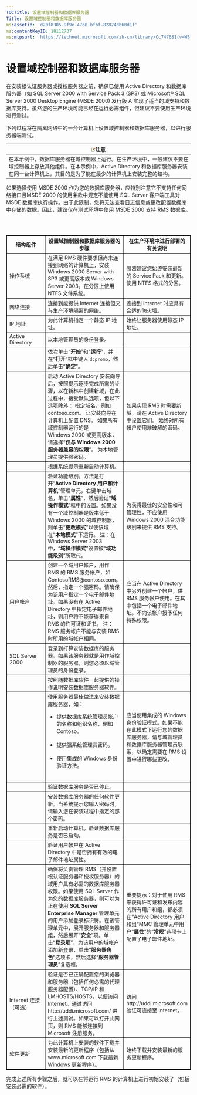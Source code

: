 ```yaml
---
TOCTitle: 设置域控制器和数据库服务器
Title: 设置域控制器和数据库服务器
ms:assetid: 'd20f8305-9f9e-4760-bfbf-82824db60d1f'
ms:contentKeyID: 18112737
ms:mtpsurl: 'https://technet.microsoft.com/zh-cn/library/Cc747681(v=WS.10)'
---
```


设置域控制器和数据库服务器
==========================

在安装根认证服务器或授权服务器之前，确保已使用 Active Directory 和数据库服务器（如 SQL Server 2000 with Service Pack 3 (SP3) 或 Microsoft® SQL Server 2000 Desktop Engine (MSDE 2000) 发行版 A 实现了适当的域支持和数据库支持。虽然您的生产环境可能已经在运行必需组件，但建议不要使用生产环境进行测试。

下列过程将在隔离网络中的一台计算机上设置域控制器和数据库服务器，以进行服务器端测试。

| ![](images/Cc747681.note(WS.10).gif)注意                                                                                                                                         |
|---------------------------------------------------------------------------------------------------------------------------------------------------------------------------------------------------------------|
| 在本示例中，数据库服务器在域控制器上运行。在生产环境中，一般建议不要在域控制器上存放其他组件。在本示例中，Active Directory 和数据库服务器安装在同一台计算机上，其目的是为了能在最少的计算机上安装完整的结构。 |

如果选择使用 MSDE 2000 作为您的数据库服务器，应特别注意它不支持任何网络接口且MSDE 2000 的使用条款中规定不能使用 SQL Server 客户端工具对 MSDE 数据库执行操作。由于此限制，您将无法查看日志信息或更改配置数据库中存储的数据。因此，建议仅在测试环境中使用 MSDE 2000 支持 RMS 数据库。

###  

 
<table style="border:1px solid black;">
<colgroup>
<col width="33%" />
<col width="33%" />
<col width="33%" />
</colgroup>
<thead>
<tr class="header">
<th style="border:1px solid black;" >结构组件</th>
<th style="border:1px solid black;" >设置域控制器和数据库服务器的步骤</th>
<th style="border:1px solid black;" >在生产环境中进行部署的有关说明</th>
</tr>
</thead>
<tbody>
<tr class="odd">
<td style="border:1px solid black;">操作系统</td>
<td style="border:1px solid black;">在满足 RMS 硬件要求但尚未连接到网络的计算机上，安装 Windows 2000 Server with SP3 或更高版本或 Windows Server 2003。在分区上使用 NTFS 文件系统。</td>
<td style="border:1px solid black;">强烈建议您始终安装最新的 Service Pack 和更新。使用 NTFS 格式的分区。</td>
</tr>
<tr class="even">
<td style="border:1px solid black;">网络连接</td>
<td style="border:1px solid black;">连接到能提供 Internet 连接但又与生产环境隔离的网络。</td>
<td style="border:1px solid black;">连接到 Internet 时应具有合适的防火墙。</td>
</tr>
<tr class="odd">
<td style="border:1px solid black;">IP 地址</td>
<td style="border:1px solid black;">为此计算机指定一个静态 IP 地址。</td>
<td style="border:1px solid black;">始终让服务器使用静态 IP 地址。</td>
</tr>
<tr class="even">
<td style="border:1px solid black;">Active Directory</td>
<td style="border:1px solid black;">以本地管理员的身份登录。</td>
<td style="border:1px solid black;"> </td>
</tr>
<tr class="odd">
<td style="border:1px solid black;"> </td>
<td style="border:1px solid black;">依次单击“<strong>开始</strong>”和“<strong>运行</strong>”，并在“<strong>打开</strong>”框中键入 <code>dcpromo</code>，然后单击“<strong>确定</strong>”。</td>
<td style="border:1px solid black;"> </td>
</tr>
<tr class="even">
<td style="border:1px solid black;"> </td>
<td style="border:1px solid black;">启动 Active Directory 安装向导后，按照提示逐步完成所需的步骤，以在新林中创建新域，在此过程中，接受默认选项，但以下选项除外：
指定域名，例如 contoso.com。
让安装向导在计算机上配置 DNS。
如果所有域控制器运行的是 Windows 2000 或更高版本，请选择“<strong>仅与 Windows 2000 服务器兼容的权限</strong>”。
为本地管理员提供强密码。</td>
<td style="border:1px solid black;">如果实现 RMS 时需要新域，请在 Active Directory 中设置它们。
始终对所有帐户使用难破解的密码。</td>
</tr>
<tr class="odd">
<td style="border:1px solid black;"> </td>
<td style="border:1px solid black;">根据系统提示重新启动计算机。</td>
<td style="border:1px solid black;"> </td>
</tr>
<tr class="even">
<td style="border:1px solid black;"> </td>
<td style="border:1px solid black;">验证功能级别，方法是打开“<strong>Active Directory 用户和计算机</strong>”管理单元，右键单击域名，单击“<strong>属性</strong>”，然后验证“<strong>域操作模式</strong>”框中的设置。如果没有一个域控制器是版本低于 Windows 2000 的域控制器，则单击“<strong>更改模式</strong>”以使该域在“<strong>本地模式</strong>”下运行。
注：在 Windows Server 2003 中，“<strong>域操作模式</strong>”设置被“<strong>域功能级别</strong>”所取代。</td>
<td style="border:1px solid black;">为获得最佳的安全性和可管理性，不应使用 Windows 2000 混合功能级别来提供 RMS 支持。</td>
</tr>
<tr class="odd">
<td style="border:1px solid black;">用户帐户</td>
<td style="border:1px solid black;">创建一个域用户帐户，用作 RMS 的 RMS 服务帐户，如 ContosoRMS@contoso.com。然后，指定一个强密码。请确保为该用户指定一个电子邮件地址。如果没有在 Active Directory 中指定电子邮件地址，则用户将不能获得来自 RMS 的许可证和证书。
注：RMS 服务帐户不能与安装 RMS 时所用的域帐户相同。</td>
<td style="border:1px solid black;">应当在 Active Directory 中另外创建一个帐户，供 RMS 服务帐户使用。在其中包括一个电子邮件地址。不向该帐户授予任何特殊权限。</td>
</tr>
<tr class="even">
<td style="border:1px solid black;">SQL Server 2000</td>
<td style="border:1px solid black;">登录到打算安装数据库的服务器。如果该服务器就是用作域控制器的服务器，则您必须以域管理员的身份登录。</td>
<td style="border:1px solid black;"> </td>
</tr>
<tr class="odd">
<td style="border:1px solid black;"> </td>
<td style="border:1px solid black;">按照随数据库软件一起提供的操作说明安装数据库服务器软件。</td>
<td style="border:1px solid black;"> </td>
</tr>
<tr class="even">
<td style="border:1px solid black;"> </td>
<td style="border:1px solid black;">使用服务器最佳做法来安装数据库服务器，如：
<ul>
<li>提供数据库系统管理员帐户的名称和组织名称，例如 Contoso。<br />
<br />
</li>
<li>提供强系统管理员密码。<br />
<br />
</li>
<li>使用集成的 Windows 身份验证方法。<br />
<br />
</li>
</ul></td>
<td style="border:1px solid black;">应当使用集成的 Windows 身份验证模式。如果不能在此模式下运行您的数据库服务器，请与域管理员和数据库服务器管理员联系，以确定需要在 RMS 设置中进行哪些更改。</td>
</tr>
<tr class="odd">
<td style="border:1px solid black;"> </td>
<td style="border:1px solid black;">验证数据库服务是否已停止。</td>
<td style="border:1px solid black;"> </td>
</tr>
<tr class="even">
<td style="border:1px solid black;"> </td>
<td style="border:1px solid black;">安装数据库服务器的任何软件更新。当系统提示您输入密码时，请输入您在安装过程中指定的那个密码。</td>
<td style="border:1px solid black;"> </td>
</tr>
<tr class="odd">
<td style="border:1px solid black;"> </td>
<td style="border:1px solid black;">重新启动计算机。验证数据库服务是否已启动。</td>
<td style="border:1px solid black;"> </td>
</tr>
<tr class="even">
<td style="border:1px solid black;"> </td>
<td style="border:1px solid black;">验证用户帐户在 Active Directory 中是否拥有有效的电子邮件地址属性。</td>
<td style="border:1px solid black;"> </td>
</tr>
<tr class="odd">
<td style="border:1px solid black;"> </td>
<td style="border:1px solid black;">确保将负责管理 RMS（并设置根认证服务器和授权服务器）的域用户具有必需的数据库服务器权限。如果使用 SQL Server 作为您的数据库服务器，则可以为正在使用 <strong>SQL Server Enterprise Manager</strong> 管理单元的用户添加登录标识符。在该管理单元中，展开服务器和服务器组，然后展开“<strong>安全</strong>”项。单击“<strong>登录项</strong>”，为该用户的域帐户添加新登录，单击“<strong>服务器角色</strong>”选项卡，然后选择“<strong>服务器管理员</strong>”复选框。</td>
<td style="border:1px solid black;">重要提示：对于使用 RMS 来获得许可证和发布内容的所有用户和组，都必须在“Active Directory 用户和组”MMC 管理单元中用户“<strong>属性</strong>”的“<strong>常规</strong>”选项卡上配置了电子邮件地址。</td>
</tr>
<tr class="even">
<td style="border:1px solid black;">Internet 连接
（可选）</td>
<td style="border:1px solid black;">验证是否已正确配置您的浏览器和服务器（包括任何必需的代理服务器配置）、TCP/IP 和 LMHOSTS/HOSTS，以便访问 Internet。通过访问 http://uddi.microsoft.com/ 进行上述测试。如果可以打开此网页，则 RMS 能够连接到 Microsoft 注册服务。</td>
<td style="border:1px solid black;">访问 http://uddi.microsoft.com 验证可连接至 Internet。</td>
</tr>
<tr class="odd">
<td style="border:1px solid black;">软件更新</td>
<td style="border:1px solid black;">为此计算机上安装的软件下载并安装最新的更新程序（包括从 www.microsoft.com 下载最新 Windows 更新程序）。</td>
<td style="border:1px solid black;">始终下载并安装最新的服务更新程序。</td>
</tr>
</tbody>
</table>
  
完成上述所有步骤之后，就可以在将运行 RMS 的计算机上进行初始安装了（包括安装必需的软件）。
